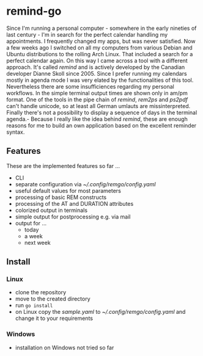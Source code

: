 # remind-go

Since I'm running a personal computer - somewhere in the early nineties of last century - I'm in search for the perfect calendar handling my appointments. I frequently changed my apps, but was never satisfied. Now a few weeks ago I switched on all my computers from various Debian and Ubuntu distributions to the rolling Arch Linux. That included a search for a perfect calendar again. On this way I came across a tool with a different approach. It's called _remind_ and is actively developed by the Canadian developer Dianne Skoll since 2005. Since I prefer running my calendars mostly in agenda mode I was very elated by the functionalities of this tool. Nevertheless there are some insufficiences regarding my personal workflows. In the simple terminal output times are shown only in am/pm format. One of the tools in the pipe chain of _remind_, _rem2ps_ and _ps2pdf_ can't handle unicode, so at least all German umlauts are missinterpreted. Finally there's not a possibility to display a sequence of days in the terminal agenda.- Because I really like the idea behind _remind_, these are enough reasons for me to build an own application based on the excellent reminder syntax.

## Features

These are the implemented features so far ...

* CLI
* separate configuration via _~/.config/remgo/config.yaml_
* useful default values for most parameters
* processing of basic REM constructs
* processing of the AT and DURATION attributes
* colorized output in terminals
* simple output for postprocessing e.g. via mail
* output for ...
  * today
  * a week
  * next week

## Install

### Linux

* clone the repository
* move to the created directory
* run ```go install```
* on Linux copy the _sample.yaml_ to _~/.config/remgo/config.yaml_ and change it to your requirements

### Windows

* installation on Windows not tried so far
